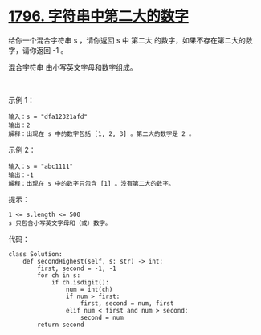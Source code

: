 # [1796. 字符串中第二大的数字](https://leetcode.cn/problems/second-largest-digit-in-a-string/)

给你一个混合字符串 s ，请你返回 s 中 第二大 的数字，如果不存在第二大的数字，请你返回 -1 。

混合字符串 由小写英文字母和数字组成。

 

示例 1：
```
输入：s = "dfa12321afd"
输出：2
解释：出现在 s 中的数字包括 [1, 2, 3] 。第二大的数字是 2 。
```
示例 2：
```
输入：s = "abc1111"
输出：-1
解释：出现在 s 中的数字只包含 [1] 。没有第二大的数字。
```

提示：
```
1 <= s.length <= 500
s 只包含小写英文字母和（或）数字。
```

代码：
```python3
class Solution:
    def secondHighest(self, s: str) -> int:
        first, second = -1, -1
        for ch in s:
            if ch.isdigit():
                num = int(ch)
                if num > first:
                    first, second = num, first
                elif num < first and num > second:
                    second = num
        return second
```